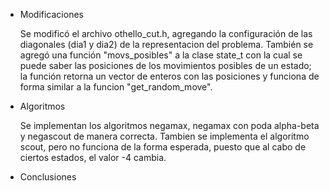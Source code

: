 * Modificaciones

  Se modificó el archivo othello_cut.h, agregando la configuración de las diagonales (dia1 y dia2) de la representacion del problema. También se agregó una función "movs_posibles" a la clase state_t con la cual se puede saber las posiciones de los movimientos posibles de un estado; la función retorna un vector de enteros con las posiciones y funciona de forma similar a la funcion "get_random_move".

* Algoritmos

  Se implementan los algoritmos negamax, negamax con poda alpha-beta y negascout de manera correcta. Tambien se implementa el algoritmo scout, pero no funciona de la forma esperada, puesto que al cabo de ciertos estados, el valor -4 cambia.

* Conclusiones

  
